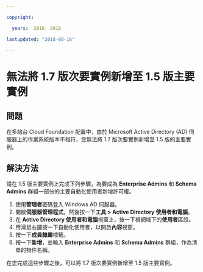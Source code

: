 ```yaml
---

copyright:

  years:  2016, 2018

lastupdated: "2018-08-16"

---
```


# 無法將 1.7 版次要實例新增至 1.5 版主要實例

## 問題
在多站台 Cloud Foundation 配置中，由於 Microsoft Active Directory (AD) 伺服器上的作業系統版本不相符，您無法將 1.7 版次要實例新增至 1.5 版的主要實例。

## 解決方法
請在 1.5 版主要實例上完成下列步驟，為要成為 **Enterprise Admins** 和 **Schema Admins** 群組一部分的主要自動化使用者新增許可權。

1. 使用**管理者**密碼登入 Windows AD 伺服器。
2. 開啟**伺服器管理程式**，然後按一下**工具 > Active Directory 使用者和電腦**。
4. 在 **Active Directory 使用者和電腦**視窗上，按一下根網域下的**使用者**區段。
5. 用滑鼠右鍵按一下自動化使用者，以開啟**內容**視窗。
6. 按一下**成員隸屬**標籤。
7. 按一下**新增**，並輸入 **Enterprise Admins** 和 **Schema Admins** 群組，作為清單的物件名稱。  

在您完成這些步驟之後，可以將 1.7 版次要實例新增至 1.5 版主要實例。
